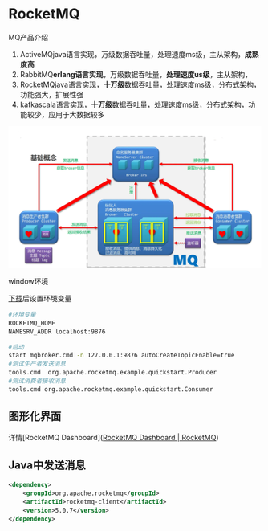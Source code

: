 # RocketMQ

MQ产品介绍

1. ActiveMQjava语言实现，万级数据吞吐量，处理速度ms级，主从架构，**成熟度高**
2. RabbitMQ**erlang语言实现**，万级数据吞吐量，**处理速度us级**，主从架构，
3. RocketMQjava语言实现，**十万级**数据吞吐量，处理速度ms级，分布式架构，功能强大，扩展性强
4. kafkascala语言实现，**十万级**数据吞吐量，处理速度ms级，分布式架构，功能较少，应用于大数据较多

![img](..\img\1713934106091-fac3e577-8ae2-4789-921d-cade4b5ba4a5.webp)

window环境

[下载](https://www.apache.org/)后设置环境变量

```sh
#环境变量
ROCKETMQ_HOME
NAMESRV_ADDR localhost:9876
```

```sh
#启动
start mqbroker.cmd -n 127.0.0.1:9876 autoCreateTopicEnable=true
#测试生产者发送消息
tools.cmd  org.apache.rocketmq.example.quickstart.Producer
#测试消费者接收消息
tools.cmd org.apache.rocketmq.example.quickstart.Consumer
```

## 图形化界面

详情[RocketMQ Dashboard]([RocketMQ Dashboard | RocketMQ](https://rocketmq.apache.org/zh/docs/deploymentOperations/04Dashboard))

## Java中发送消息

```xml
<dependency>
    <groupId>org.apache.rocketmq</groupId>
    <artifactId>rocketmq-client</artifactId>
    <version>5.0.7</version>
</dependency>
```

